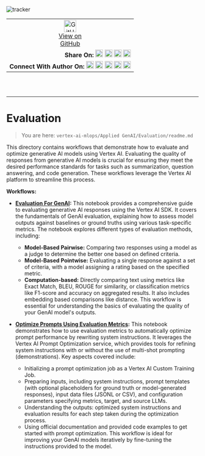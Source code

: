 ![tracker](https://us-central1-vertex-ai-mlops-369716.cloudfunctions.net/pixel-tracking?path=statmike%2Fvertex-ai-mlops%2FApplied+GenAI%2FEvaluation&file=readme.md)
<!--- header table --->
<table>
<tr>     
  <td style="text-align: center">
    <a href="https://github.com/statmike/vertex-ai-mlops/blob/main/Applied%20GenAI/Evaluation/readme.md">
      <img width="32px" src="https://www.svgrepo.com/download/217753/github.svg" alt="GitHub logo">
      <br>View on<br>GitHub
    </a>
  </td>
</tr>
<tr>
  <td style="text-align: right">
    <b>Share On: </b> 
    <a href="https://www.linkedin.com/sharing/share-offsite/?url=https://github.com/statmike/vertex-ai-mlops/blob/main/Applied%20GenAI/Evaluation/readme.md"><img src="https://upload.wikimedia.org/wikipedia/commons/8/81/LinkedIn_icon.svg" alt="Linkedin Logo" width="20px"></a> 
    <a href="https://reddit.com/submit?url=https://github.com/statmike/vertex-ai-mlops/blob/main/Applied%20GenAI/Evaluation/readme.md"><img src="https://redditinc.com/hubfs/Reddit%20Inc/Brand/Reddit_Logo.png" alt="Reddit Logo" width="20px"></a> 
    <a href="https://bsky.app/intent/compose?text=https://github.com/statmike/vertex-ai-mlops/blob/main/Applied%20GenAI/Evaluation/readme.md"><img src="https://upload.wikimedia.org/wikipedia/commons/7/7a/Bluesky_Logo.svg" alt="BlueSky Logo" width="20px"></a> 
    <a href="https://twitter.com/intent/tweet?url=https://github.com/statmike/vertex-ai-mlops/blob/main/Applied%20GenAI/Evaluation/readme.md"><img src="https://upload.wikimedia.org/wikipedia/commons/5/5a/X_icon_2.svg" alt="X (Twitter) Logo" width="20px"></a> 
  </td>
</tr>
<tr>
  <td style="text-align: right">
    <b>Connect With Author On: </b> 
    <a href="https://www.linkedin.com/in/statmike"><img src="https://upload.wikimedia.org/wikipedia/commons/8/81/LinkedIn_icon.svg" alt="Linkedin Logo" width="20px"></a>
    <a href="https://www.github.com/statmike"><img src="https://www.svgrepo.com/download/217753/github.svg" alt="GitHub Logo" width="20px"></a> 
    <a href="https://www.youtube.com/@statmike-channel"><img src="https://upload.wikimedia.org/wikipedia/commons/f/fd/YouTube_full-color_icon_%282024%29.svg" alt="YouTube Logo" width="20px"></a>
    <a href="https://bsky.app/profile/statmike.bsky.social"><img src="https://upload.wikimedia.org/wikipedia/commons/7/7a/Bluesky_Logo.svg" alt="BlueSky Logo" width="20px"></a> 
    <a href="https://x.com/statmike"><img src="https://upload.wikimedia.org/wikipedia/commons/5/5a/X_icon_2.svg" alt="X (Twitter) Logo" width="20px"></a>
  </td>
</tr>
</table><br/><br/>

---
# Evaluation
> You are here: `vertex-ai-mlops/Applied GenAI/Evaluation/readme.md`

This directory contains workflows that demonstrate how to evaluate and optimize generative AI models using Vertex AI.  Evaluating the quality of responses from generative AI models is crucial for ensuring they meet the desired performance standards for tasks such as summarization, question answering, and code generation.  These workflows leverage the Vertex AI platform to streamline this process.

**Workflows:**

- **[Evaluation For GenAI](./Evaluation%20For%20GenAI.ipynb):** This notebook provides a comprehensive guide to evaluating generative AI responses using the Vertex AI SDK. It covers the fundamentals of GenAI evaluation, explaining how to assess model outputs against baselines or ground truths using various task-specific metrics. The notebook explores different types of evaluation methods, including:
    - **Model-Based Pairwise:** Comparing two responses using a model as a judge to determine the better one based on defined criteria.
    - **Model-Based Pointwise:** Evaluating a single response against a set of criteria, with a model assigning a rating based on the specified metric.
    - **Computation-based:** Directly comparing text using metrics like Exact Match, BLEU, ROUGE for similarity, or classification metrics like F1-score and accuracy on aggregated results. It also includes embedding based comparisons like distance.
    This workflow is essential for understanding the basics of evaluating the quality of your GenAI model's outputs.

- **[Optimize Prompts Using Evaluation Metrics](./Optimize%20Prompts%20Using%20Evaluation%20Metrics.ipynb):** This notebook demonstrates how to use evaluation metrics to automatically optimize prompt performance by rewriting system instructions. It leverages the Vertex AI Prompt Optimization service, which provides tools for refining system instructions with or without the use of multi-shot prompting (demonstrations). Key aspects covered include:
    - Initializing a prompt optimization job as a Vertex AI Custom Training Job.
    - Preparing inputs, including system instructions, prompt templates (with optional placeholders for ground truth or model-generated responses), input data files (JSONL or CSV), and configuration parameters specifying metrics, target, and source LLMs.
    - Understanding the outputs: optimized system instructions and evaluation results for each step taken during the optimization process.
    - Using official documentation and provided code examples to get started with prompt optimization.
This workflow is ideal for improving your GenAI models iteratively by fine-tuning the instructions provided to the model.